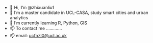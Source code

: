 - 👋 Hi, I’m @zhixuanliu1
- 👀 I’m a master candidate in UCL-CASA, study smart cities and urban analytics
- 🌱 I’m currently learning R, Python, GIS
- 📫 To contact me .............
- 📫 email: ucfnzl0@ucl.ac.uk

<!---
zhixuanliu1/zhixuanliu1 is a ✨ special ✨ repository because its `README.md` (this file) appears on your GitHub profile.
You can click the Preview link to take a look at your changes.
--->
